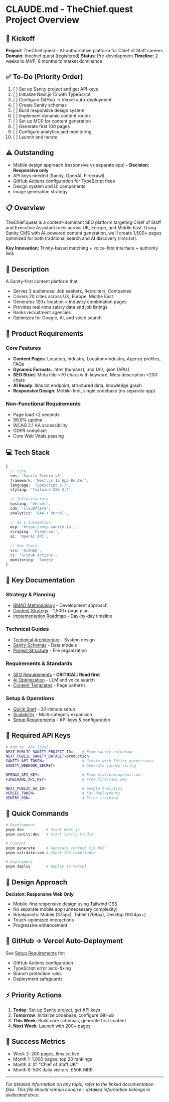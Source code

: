 # CLAUDE.md - TheChief.quest Project Overview

## 🎯 Kickoff

**Project**: TheChief.quest - AI-authoritative platform for Chief of Staff careers
**Domain**: thechief.quest (registered)
**Status**: Pre-development
**Timeline**: 2 weeks to MVP, 6 months to market dominance

## ✅ To-Do (Priority Order)

1. [ ] Set up Sanity project and get API keys
2. [ ] Initialize Next.js 15 with TypeScript
3. [ ] Configure GitHub → Vercel auto-deployment
4. [ ] Create Sanity schemas
5. [ ] Build responsive design system
6. [ ] Implement dynamic content routes
7. [ ] Set up MCP for content generation
8. [ ] Generate first 100 pages
9. [ ] Configure analytics and monitoring
10. [ ] Launch and iterate

## ⚠️ Outstanding

- Mobile design approach (responsive vs separate app) - **Decision: Responsive only**
- API keys needed (Sanity, OpenAI, Firecrawl)
- GitHub Actions configuration for TypeScript fixes
- Design system and UI components
- Image generation strategy

## 📋 Overview

TheChief.quest is a content-dominant SEO platform targeting Chief of Staff and Executive Assistant roles across UK, Europe, and Middle East. Using Sanity CMS with AI-powered content generation, we'll create 1,500+ pages optimized for both traditional search and AI discovery (llms.txt).

**Key Innovation**: Trinity-based matching + voice-first interface + authority lists

## 📝 Description

A Sanity-first content platform that:
- Serves 3 audiences: Job seekers, Recruiters, Companies
- Covers 20 cities across UK, Europe, Middle East
- Generates 120+ location × industry combination pages
- Provides real-time salary data and job listings
- Ranks recruitment agencies
- Optimizes for Google, AI, and voice search

## 🔧 Product Requirements

### Core Features
- **Content Pages**: Location, Industry, Location×Industry, Agency profiles, FAQs
- **Dynamic Formats**: .html (humans), .md (AI), .json (APIs)
- **SEO Strict**: Meta title <70 chars with keyword, Meta description <200 chars
- **AI Ready**: llms.txt endpoint, structured data, knowledge graph
- **Responsive Design**: Mobile-first, single codebase (no separate app)

### Non-Functional Requirements
- Page load <2 seconds
- 99.9% uptime
- WCAG 2.1 AA accessibility
- GDPR compliant
- Core Web Vitals passing

## 💻 Tech Stack

```typescript
{
  // Core
  cms: 'Sanity Studio v3',
  framework: 'Next.js 15 App Router',
  language: 'TypeScript 5.3',
  styling: 'Tailwind CSS 3.4',
  
  // Infrastructure  
  hosting: 'Vercel',
  cdn: 'Cloudflare',
  analytics: 'GA4 + Vercel',
  
  // AI & Automation
  mcp: 'https://mcp.sanity.io',
  scraping: 'Firecrawl',
  ai: 'OpenAI API',
  
  // Dev Tools
  vcs: 'GitHub',
  ci: 'GitHub Actions',
  monitoring: 'Sentry'
}
```

## 📁 Key Documentation

### Strategy & Planning
- [BMAD Methodology](docs/BMAD_METHODOLOGY.md) - Development approach
- [Content Strategy](docs/CONTENT_STRATEGY.md) - 1,500+ page plan
- [Implementation Roadmap](docs/IMPLEMENTATION_ROADMAP.md) - Day-by-day timeline

### Technical Guides
- [Technical Architecture](docs/TECHNICAL_ARCHITECTURE.md) - System design
- [Sanity Schemas](docs/SANITY_SCHEMAS.md) - Data models
- [Project Structure](docs/PROJECT_STRUCTURE.md) - File organization

### Requirements & Standards
- [SEO Requirements](docs/SEO_REQUIREMENTS.md) - **CRITICAL: Read first**
- [AI Optimization](docs/AI_OPTIMIZATION.md) - LLM and voice search
- [Content Templates](docs/CONTENT_TEMPLATES.md) - Page patterns

### Setup & Operations
- [Quick Start](docs/QUICK_START.md) - 30-minute setup
- [Scalability](docs/SCALABILITY.md) - Multi-category expansion
- [Setup Requirements](docs/SETUP_REQUIREMENTS.md) - API keys & configuration

## 🔑 Required API Keys

```bash
# Add to .env.local
NEXT_PUBLIC_SANITY_PROJECT_ID=    # From sanity.io/manage
NEXT_PUBLIC_SANITY_DATASET=production
SANITY_API_TOKEN=                 # Create with Editor permissions
SANITY_WEBHOOK_SECRET=            # Generate random string

OPENAI_API_KEY=                   # From platform.openai.com
FIRECRAWL_API_KEY=                # From firecrawl.dev

NEXT_PUBLIC_GA_ID=                # Google Analytics
VERCEL_TOKEN=                     # For deployments
SENTRY_DSN=                       # Error tracking
```

## 🚀 Quick Commands

```bash
# Development
pnpm dev          # Start Next.js
pnpm sanity:dev   # Start Sanity Studio

# Content
pnpm generate     # Generate content via MCP
pnpm validate:seo # Check SEO compliance

# Deployment
pnpm deploy       # Deploy to Vercel
```

## 🎨 Design Approach

**Decision: Responsive Web Only**
- Mobile-first responsive design using Tailwind CSS
- No separate mobile app (unnecessary complexity)
- Breakpoints: Mobile (375px), Tablet (768px), Desktop (1024px+)
- Touch-optimized interactions
- Progressive enhancement

## 🔄 GitHub → Vercel Auto-Deployment

See [Setup Requirements](docs/SETUP_REQUIREMENTS.md#github-vercel-integration) for:
- GitHub Actions configuration
- TypeScript error auto-fixing
- Branch protection rules
- Deployment safeguards

## ⚡ Priority Actions

1. **Today**: Set up Sanity project, get API keys
2. **Tomorrow**: Initialize codebase, configure GitHub
3. **This Week**: Build core schemas, generate first content
4. **Next Week**: Launch with 200+ pages

## 🎯 Success Metrics

- Week 2: 200 pages, llms.txt live
- Month 1: 1,000 pages, top 20 rankings
- Month 3: #1 "Chief of Staff UK"
- Month 6: 50K daily visitors, £50K MRR

---

*For detailed information on any topic, refer to the linked documentation files.*
*This file should remain concise - detailed information belongs in dedicated docs.*